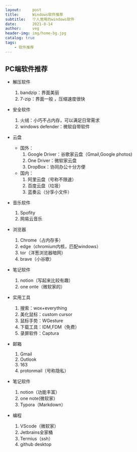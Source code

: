 ```yaml
---
layout:     post
title:      Windows软件推荐
subtitle:   个人常用的windows软件
date:       2021-8-14
author:     veg
header-img: img/home-bg.jpg
catalog: true
tags:
    - 软件推荐
---
```

## PC端软件推荐

- 解压软件
    1. bandzip：界面美丽
    2. 7-zip：界面一般 ，压缩速度很快
- 安全软件
    1. 火绒：小巧不占内存，可以满足日常需求
    2. windows defender：微软自带软件
- 云盘
    - 国外：
        1. Google Driver：谷歌家云盘（Gmail,Google photos)
        2. One Driver：微软家云盘
        3. DropBox：协同办公十分方便
    - 国内：
        1. 阿里云盘（号称不限速）
        2. 百度云盘（垃圾）
        3. 蓝奏云（分享小文件）
- 音乐软件
    1. Spofity
    2. 网易云音乐
- 浏览器
    1. Chrome（占内存多）
    2. edge（chromium内核，匹配windows）
    3. tor（洋葱浏览器暗网）
    4. brave（小谷歌）
- 笔记软件
    1. notion（写起来比较有趣）
    2. one onte（微软家的）
- 实用工具
    1. 搜索：wox+everything
    2. 美化鼠标：custom cursor
    3. 鼠标手势：WGesture
    4. 下载工具：IDM,FDM（免费）
    5. 录屏软件：Captura
- 邮箱
    1. Gmail
    2. Outlook
    3. 163
    4. protonmail（号称隐私）

- 笔记软件
    1. notion（功能丰富）
    2. one note(微软家）
    3. Typora（Markdown）
- 编程
    1. VScode（微软家）
    2. Jetbrains全家桶
    3. Termius（ssh）
    4. github desktop
